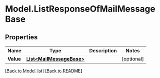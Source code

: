 # Model.ListResponseOfMailMessageBase
## Properties
Name | Type | Description | Notes
------------ | ------------- | ------------- | -------------
**Value** | [**List&lt;MailMessageBase&gt;**](MailMessageBase.md) |  | [optional] 



[[Back to Model list]](Models.doc) [[Back to README]](README.md)


